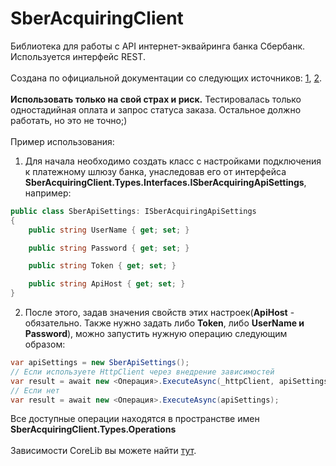 # SberAcquiringClient
Библиотека для работы с API интернет-эквайринга банка Сбербанк. Используется интерфейс REST.
<br/>
<br/>
Создана по официальной документации со следующих источников: <a href="https://securepayments.sberbank.ru/wiki/doku.php/integration:api:start#%D0%B8%D0%BD%D1%82%D0%B5%D1%80%D1%84%D0%B5%D0%B9%D1%81_rest" rel="nofollow">1</a>, <a href="https://developer.sberbank.ru/doc/v1/acquiring/rest-requests-about" rel="nofollow">2</a>.
<br/>
<br/>
<b>Использовать только на свой страх и риск.</b> Тестировалась только одностадийная оплата и запрос статуса заказа. Остальное должно работать, но это не точно;)
<br/>
<br/>
Пример использования:
<br/>

1. Для начала необходимо создать класс с настройками подключения к платежному шлюзу банка, унаследовав его от интерфейса <b>SberAcquiringClient.Types.Interfaces.ISberAcquiringApiSettings</b>, например:

```csharp
public class SberApiSettings: ISberAcquiringApiSettings
{
    public string UserName { get; set; }

    public string Password { get; set; }

    public string Token { get; set; }

    public string ApiHost { get; set; }
}
```

2. После этого, задав значения свойств этих настроек(<b>ApiHost</b> - обязательно. Также нужно задать либо <b>Token</b>, либо <b>UserName и Password</b>), можно запустить нужную операцию следующим образом:

```csharp
var apiSettings = new SberApiSettings();
// Если используете HttpClient через внедрение зависимостей
var result = await new <Операция>.ExecuteAsync(_httpClient, apiSettings);
// Если нет
var result = await new <Операция>.ExecuteAsync(apiSettings);
```

Все доступные операции находятся в пространстве имен <b>SberAcquiringClient.Types.Operations</b>
<br/>
<br/>
Зависимости CoreLib вы можете найти <a href="https://github.com/ExLuzZziVo/CoreLib" rel="nofollow">тут</a>.
